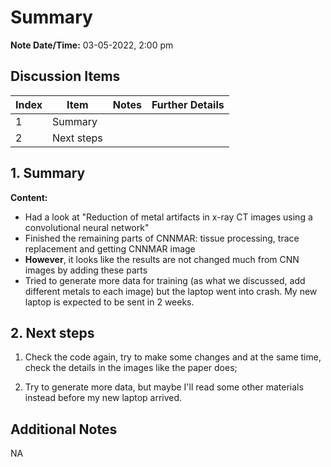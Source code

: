 # Summary
**Note Date/Time:** 03-05-2022, 2:00 pm <br>


## Discussion Items
Index | Item | Notes | Further Details |
---- | ---- | ---- | ---- |
1 | Summary | | |
2 | Next steps | | |


## 1. Summary
**Content:** 
  - Had a look at "Reduction of metal artifacts in x-ray CT images using a convolutional neural network"
  - Finished the remaining parts of CNNMAR: tissue processing, trace replacement and getting CNNMAR image
  - **However**, it looks like the results are not changed much from CNN images by adding these parts
  - Tried to generate more data for training (as what we discussed, add different metals to each image) but the laptop went into crash. My new laptop is expected to be sent in 2 weeks.


## 2. Next steps
  1. Check the code again, try to make some changes and at the same time, check the details in the images like the paper does;
  
  2. Try to generate more data, but maybe I'll read some other materials instead before my new laptop arrived.

## Additional Notes
NA
